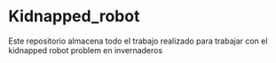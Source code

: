 # Kidnapped_robot
Este repositorio almacena todo el trabajo realizado para trabajar con el kidnapped robot problem en invernaderos
